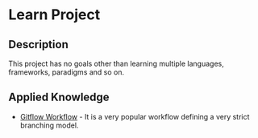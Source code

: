 # Learn Project

## Description

This project has no goals other than learning multiple languages, frameworks, paradigms and so on.

## Applied Knowledge

- [Gitflow Workflow](https://www.atlassian.com/git/tutorials/comparing-workflows/gitflow-workflow) - It is a very popular workflow defining a very strict branching model.
